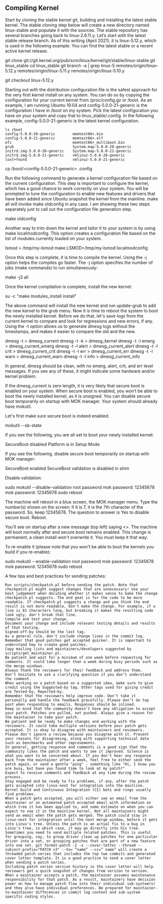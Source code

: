## Compiling Kernel

Start by cloning the stable kernel git, building and installing the latest stable kernel. The stable cloning step below will create a new directory named linux-stable and populate it with the sources. The stable repository has several branches going back to linux-2.6.11.y. Let’s start with the latest stable release branch. As of this writing (April 2021), it is linux-5.12.y, which is used in the following example. You can find the latest stable or a recent active kernel release.

git clone git://git.kernel.org/pub/scm/linux/kernel/git/stable/linux-stable.git linux_stable
cd linux_stable
git branch -a | grep linux-5
    remotes/origin/linux-5.12.y
    remotes/origin/linux-5.11.y
    remotes/origin/linux-5.10.y

git checkout linux-5.12.y

Starting out with the distribution configuration file is the safest approach for the very first kernel install on any system. You can do so by copying the configuration for your current kernel from /proc/config.gz or /boot. As an example, I am running Ubuntu 19.04 and config-5.0.0-21-generic is the configuration I have in /boot on my system. Pick the latest configuration you have on your system and copy that to linux_stable/.config. In the following example, config-5.0.0-21-generic is the latest kernel configuration.
```
ls /boot
config-5.0.0-20-generic        memtest86+.bin
config-5.0.0-21-generic        memtest86+.elf
efi                            memtest86+_multiboot.bin
grub                           System.map-5.0.0-20-generic
initrd.img-5.0.0-20-generic    System.map-5.0.0-21-generic
initrd.img-5.0.0-21-generic    vmlinuz-5.0.0-20-generic
lost+found                     vmlinuz-5.0.0-21-generic
```

cp /boot/<config-5.0.0-21-generic> .config

Run the following command to generate a kernel configuration file based on the current configuration. This step is important to configure the kernel, which has a good chance to work correctly on your system. You will be prompted to tune the configuration to enable new features and drivers that have been added since Ubuntu snapshot the kernel from the mainline. make all will invoke make oldconfig in any case. I am showing these two steps separately just to call out the configuration file generation step.

make oldconfig

Another way to trim down the kernel and tailor it to your system is by using make localmodconfig. This option creates a configuration file based on the list of modules currently loaded on your system.

lsmod > /tmp/my-lsmod
make LSMOD=/tmp/my-lsmod localmodconfig

Once this step is complete, it is time to compile the kernel. Using the -j option helps the compiles go faster. The -j option specifies the number of jobs (make commands) to run simultaneously:

make -j3 all

Once the kernel compilation is complete, install the new kernel:

su -c "make modules_install install"

The above command will install the new kernel and run update-grub to add the new kernel to the grub menu. Now it is time to reboot the system to boot the newly installed kernel. Before we do that, let's save logs from the current kernel to compare and look for regressions and new errors, if any. Using the -t option allows us to generate dmesg logs without the timestamps, and makes it easier to compare the old and the new.

dmesg -t > dmesg_current
dmesg -t -k > dmesg_kernel
dmesg -t -l emerg > dmesg_current_emerg
dmesg -t -l alert > dmesg_current_alert
dmesg -t -l crit > dmesg_current_crit
dmesg -t -l err > dmesg_current_err
dmesg -t -l warn > dmesg_current_warn
dmesg -t -l info > dmesg_current_info

In general, dmesg should be clean, with no emerg, alert, crit, and err level messages. If you see any of these, it might indicate some hardware and/or kernel problem.

If the dmesg_current is zero length, it is very likely that secure boot is enabled on your system. When secure boot is enabled, you won’t be able to boot the newly installed kernel, as it is unsigned. You can disable secure boot temporarily on startup with MOK manager. Your system should already have mokutil.

Let's first make sure secure boot is indeed enabled:

mokutil --sb-state

If you see the following, you are all set to boot your newly installed kernel:

SecureBoot disabled
Platform is in Setup Mode

If you see the following, disable secure boot temporarily on startup with MOK manager:

SecureBoot enabled
SecureBoot validation is disabled in shim

Disable validation:

sudo mokutil --disable-validation
root password
mok password: 12345678
mok password: 12345678
sudo reboot

The machine will reboot in a blue screen, the MOK manager menu. Type the number(s) shown on the screen: if it is 7, it is the 7th character of the password. So, keep 12345678. The question to answer is Yes to disable secure boot. Reboot.

You’ll see on startup after a new message (top left) saying <<Booting in insecure mode>>. The machine will boot normally after and secure boot remains enabled. This change is permanent, a clean install won't overwrite it. You must keep it that way.

To re-enable it (please note that you won't be able to boot the kernels you build if you re-enable):

sudo mokutil --enable-validation
root password
mok password: 12345678
mok password: 12345678
sudo reboot


A few tips and best practices for sending patches:

    Run scripts/checkpatch.pl before sending the patch. Note that checkpatch.pl might suggest changes that are unnecessary! Use your best judgement when deciding whether it makes sense to make the change checkpatch.pl suggests. The end goal is for the code to be more readable. If checkpatch.pl suggests a change and you think the end result is not more readable, don't make the change. For example, if a line is 81 characters long, but breaking it makes the resulting code look ugly, don't break that line.
    Compile and test your change.
    Document your change and include relevant testing details and results of that testing.
    Signed-off-by should be the last tag.
    As a general rule, don't include change lines in the commit log.
    Remember that good patches get accepted quicker. It is important to understand how to create good patches.
    Copy mailing lists and maintainers/developers suggested by scripts/get_maintainer.pl.
    Be patient and wait for a minimum of one week before requesting for comments. It could take longer than a week during busy periods such as the merge windows.
    Always thank the reviewers for their feedback and address them.
    Don’t hesitate to ask a clarifying question if you don’t understand the comment.
    When working on a patch based on a suggested idea, make sure to give credit using the Suggested-by tag. Other tags used for giving credit are Tested-by, Reported-by.
    Remember that the reviewers help improve code. Don’t take it personally and handle the feedback gracefully. Please don’t do top post when responding to emails. Responses should be inlined.
    Keep in mind that the community doesn’t have any obligation to accept your patch. Patches are pulled, not pushed. Always give a reason for the maintainer to take your patch.
    Be patient and be ready to make changes and working with the reviewers. It could take multiple versions before your patch gets accepted. It is okay to disagree with maintainers and reviewers. Please don't ignore a review because you disagree with it. Present your reasons for disagreeing, along with supporting technical data such as benchmarks and other improvements.
    In general, getting response and comments is a good sign that the community likes the patch and wants to see it improved. Silence is what you want to be concerned about. If you don't hear any response back from the maintainer after a week, feel free to either send the patch again, or send a gentle "ping" - something like "Hi, I know you are busy, but have you found time to look at my patch?"
    Expect to receive comments and feedback at any time during the review process.
    Stay engaged and be ready to fix problems, if any, after the patch gets accepted into linux-next for integration into the mainline. Kernel build and Continuous Integration (CI) bots and rings usually find problems.
    When a patch gets accepted, you will either see an email from the maintainer or an automated patch accepted email with information on which tree it has been applied to, and some estimate on when you can expect to see it in the mainline kernel. Not all maintainers might send an email when the patch gets merged. The patch could stay in linux-next for integration until the next merge window, before it gets into Linus's tree. Unless the patch is an actual fix to a bug in Linus's tree, in which case, it may go directly into his tree.
    Sometimes you need to send multiple related patches. This is useful for grouping, say, to group driver clean up patches for one particular driver into a set, or grouping patches that are part of a new feature into one set. git format-patch -2 -s --cover-letter --thread --subject-prefix="PATCH v3" --to= “name” --cc=” name” will create a threaded patch series that includes the top two commits and generated cover letter template. It is a good practice to send a cover letter when sending a patch series.
    Including patch series version history in the cover letter will help reviewers get a quick snapshot of changes from version to version.
    When a maintainer accepts a patch, the maintainer assumes maintenance responsibility for that patch. As a result, maintainers have decision power on how to manage patch flow into their individual sub-system(s) and they also have individual preferences. Be prepared for maintainer-to-maintainer differences in commit log content and sub-system specific coding styles.

